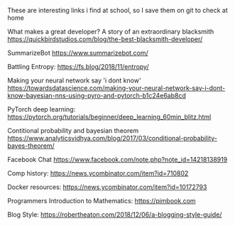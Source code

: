 These are interesting links i find at school, so I save them on git to check at home

What makes a great developer? A story of an extraordinary blacksmith
https://quickbirdstudios.com/blog/the-best-blacksmith-developer/

SummarizeBot
https://www.summarizebot.com/

Battling Entropy:
https://fs.blog/2018/11/entropy/

Making your neural network say 'i dont know'
https://towardsdatascience.com/making-your-neural-network-say-i-dont-know-bayesian-nns-using-pyro-and-pytorch-b1c24e6ab8cd

PyTorch deep learning:
https://pytorch.org/tutorials/beginner/deep_learning_60min_blitz.html

Contitional probability and bayesian theorem
https://www.analyticsvidhya.com/blog/2017/03/conditional-probability-bayes-theorem/

Facebook Chat
https://www.facebook.com/note.php?note_id=14218138919

Comp history:
https://news.ycombinator.com/item?id=710802

Docker resources:
https://news.ycombinator.com/item?id=10172793

Programmers Introduction to Mathematics:
https://pimbook.com

Blog Style:
https://robertheaton.com/2018/12/06/a-blogging-style-guide/
